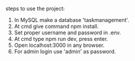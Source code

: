 steps to use the project:

1) In MySQL make a database 'taskmanagement'.
2) At cmd give command npm install.
3) Set proper username and password in .env.
4) At cmd type npm run dev, press enter.
5) Open localhost:3000 in any browser.
6) For admin login use 'admin' as password.
